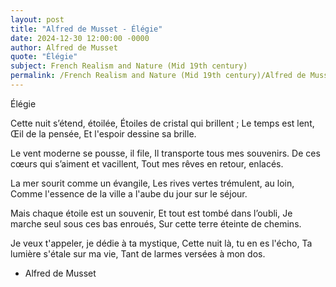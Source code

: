 ```yaml
---
layout: post
title: "Alfred de Musset - Élégie"
date: 2024-12-30 12:00:00 -0000
author: Alfred de Musset
quote: "Élégie"
subject: French Realism and Nature (Mid 19th century)
permalink: /French Realism and Nature (Mid 19th century)/Alfred de Musset/Alfred de Musset - Élégie
---
```


Élégie

Cette nuit s’étend, étoilée,
Étoiles de cristal qui brillent ;
Le temps est lent, Œil de la pensée,
Et l'espoir dessine sa brille. 

Le vent moderne se pousse, il file,
Il transporte tous mes souvenirs.
De ces cœurs qui s’aiment et vacillent,
Tout mes rêves en retour, enlacés. 

La mer sourit comme un évangile,
Les rives vertes trémulent, au loin,
Comme l'essence de la ville
a l'aube du jour sur le séjour. 

Mais chaque étoile est un souvenir,
Et tout est tombé dans l’oubli,
Je marche seul sous ces bas enroués,
Sur cette terre éteinte de chemins. 

Je veux t'appeler, je dédie à ta mystique,
Cette nuit là, tu en es l'écho,
Ta lumière s'étale sur ma vie,
Tant de larmes versées à mon dos.

- Alfred de Musset
